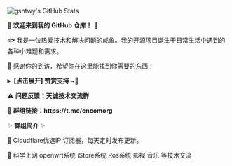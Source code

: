 <!DOCTYPE html>
<html lang="en">
<head>
    <meta charset="UTF-8">
    <meta name="viewport" content="width=device-width, initial-scale=1.0">
</head>
<body>
    <div>
        <div class="Box mt-4">
            <div class="Box-body p-4">
                <article class="markdown-body entry-content container-lg f5" itemprop="text">
                    <p dir="auto">
                        <img src="https://github-readme-stats.zohan.tech/api?username=gshtwy&show_icons=true&hide=contribs,prs&include_all_commits=true&bg_color=30,fcb590,e46454&title_color=fff&text_color=fff&icon_color=fff" alt="gshtwy's GitHub Stats" style="max-width: 100%;">
                    </p>
                    <p dir="auto">🤖 <strong>欢迎来到我的 GitHub 仓库！</strong> 🚀</p>
                    <p dir="auto">🐟️ 我是一位热爱技术和解决问题的咸鱼。我的开源项目诞生于日常生活中遇到的各种小难题和需求。</p>
                    <p dir="auto">🎉 感谢你的到访，希望你在这里能找到你需要的东西！</p>
                    <details>
                        <summary><strong> [点击展开] 赞赏支持 ~🧧</strong></summary>
                        <p dir="auto"><em>我非常感谢您的赞赏和支持，它们将极大地激励我继续创新，持续产生有价值的工作。</em></p>
                        <ul dir="auto">
                            <li><strong>TRC20:</strong> <code>TPGfbZqd4jua6oH1KCDqAZeHXKewBn3C6x</code></li>
                        </ul>
                        <p dir="auto">🎁 <strong>你的支持是我不断前进的动力！</strong> 💖</p>
                    </details>
                   <p dir="auto">⚠️ <strong>问题反馈：天诚技术交流群 </strong> </p>
                   <p dir="auto">👥 <strong> 群组链接：https://t.me/cncomorg </strong> </p>
                   <p dir="auto">✨ <strong> 群组简介 </strong> ✨</p>
                   <p dir="auto">📢 Cloudflare优选IP 订阅器，每天定时发布更新。</p>
                   <p dir="auto">📢 科学上网 openwrt系统 iStore系统 Ros系统 影视 音乐 等技术交流 </p>
            </div>
        </div>
    </div>
</body>
</html>

